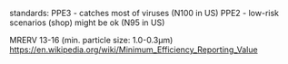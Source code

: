 standards:
PPE3 - catches most of viruses (N100 in US)
PPE2 - low-risk scenarios (shop) might be ok (N95 in US)

MRERV 13-16 (min. particle size: 1.0-0.3µm)
https://en.wikipedia.org/wiki/Minimum_Efficiency_Reporting_Value
